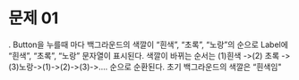 # 문제 01

. Button을 누를때 마다 백그라운드의 색깔이 “흰색”, “초록”, “노랑”의 순으로 Label에 “흰색”, “초록”, “노랑” 문자열이 표시된다. 색깔이 바뀌는 순서는 (1)흰색 ->(2) 초록 ->(3)노랑->(1)->(2)->(3)->…. 순으로 순환된다. 초기 백그라운드의 색깔은 “흰색임"
